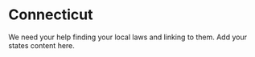 # Connecticut

We need your help finding your local laws and linking to them. Add your states content here.